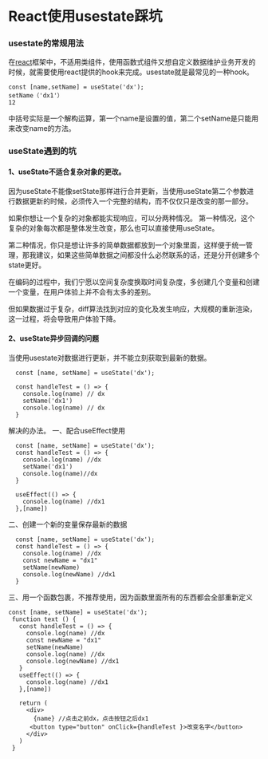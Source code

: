 # React使用usestate踩坑

### usestate的常规用法

在[react](https://so.csdn.net/so/search?q=react&spm=1001.2101.3001.7020)框架中，不适用类组件，使用函数式组件又想自定义数据维护业务开发的时候，就需要使用react提供的hook来完成。usestate就是最常见的一种hook。

```react
const [name,setName] = useState('dx');
setName（'dx1'）
12
```

中括号实际是一个解构运算，第一个name是设置的值，第二个setName是只能用来改变name的方法。



### useState遇到的坑

#### 1、useState不适合复杂对象的更改。

因为useState不能像setState那样进行合并更新，当使用useState第二个参数进行数据更新的时候，必须传入一个完整的结构，而不仅仅只是改变的那一部分。

如果你想让一个复杂的对象都能实现响应，可以分两种情况。
第一种情况，这个复杂的对象每次都是整体发生改变，那么也可以直接使用useState。

第二种情况，你只是想让许多的简单数据都放到一个对象里面，这样便于统一管理，那我建议，如果这些简单数据之间都没什么必然联系的话，还是分开创建多个state更好。

在编码的过程中，我们宁愿以空间复杂度换取时间复杂度，多创建几个变量和创建一个变量，在用户体验上并不会有太多的差别。

但如果数据过于复杂，diff算法找到对应的变化及发生响应，大规模的重新渲染，这一过程，将会导致用户体验下降。



#### 2、useState异步回调的问题

当使用usestate对数据进行更新，并不能立刻获取到最新的数据。

```react
  const [name, setName] = useState('dx');

  const handleTest = () => {
    console.log(name) // dx
    setName('dx1')
    console.log(name) // dx
  }

```

解决的办法。
一、配合useEffect使用

```react
  const [name, setName] = useState('dx');
  const handleTest = () => {
    console.log(name) //dx
    setName('dx1')
    console.log(name)//dx
  }
  
  useEffect(() => {
    console.log(name) //dx1
  },[name])

```

二、创建一个新的变量保存最新的数据

```react
  const [name, setName] = useState('dx');
  const handleTest = () => {
    console.log(name) //dx
    const newName = "dx1"
    setName(newName)
    console.log(newName) //dx1
  }

```

三、用一个函数包裹，不推荐使用，因为函数里面所有的东西都会全部重新定义

```react
const [name, setName] = useState('dx');
 function text () {
   const handleTest = () => {
     console.log(name) //dx
     const newName = "dx1"
     setName(newName)
     console.log(name) //dx
     console.log(newName) //dx1
   }
   useEffect(() => {
     console.log(name) //dx1
   },[name])

   return (
     <div>
       {name} //点击之前dx，点击按钮之后dx1
      <button type="button" onClick={handleTest }>改变名字</button>
     </div>
   )
 }
```